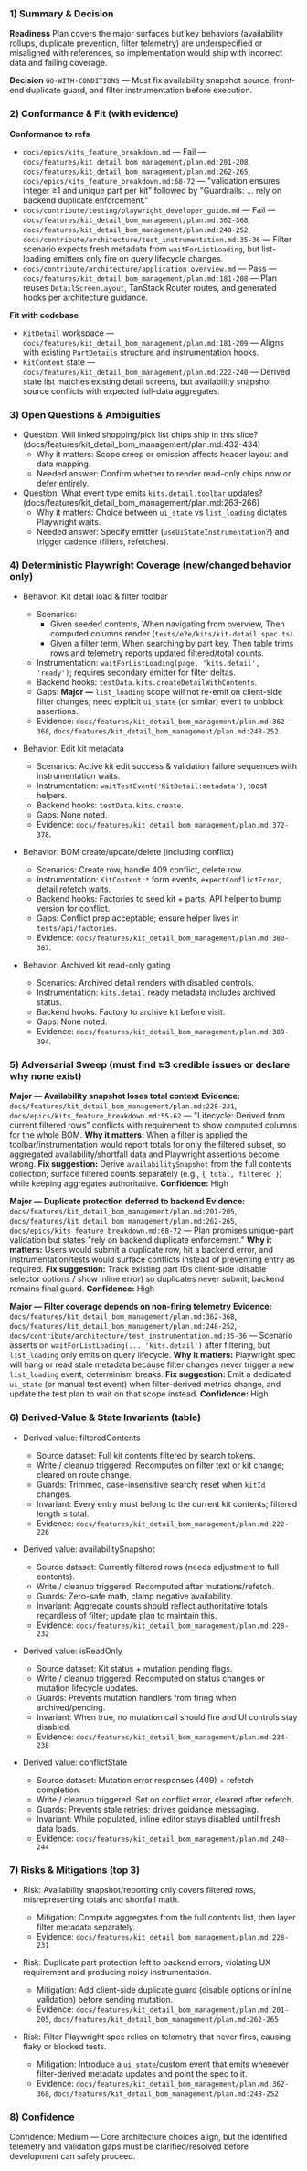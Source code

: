 ### 1) Summary & Decision
**Readiness**
Plan covers the major surfaces but key behaviors (availability rollups, duplicate prevention, filter telemetry) are underspecified or misaligned with references, so implementation would ship with incorrect data and failing coverage.

**Decision**
`GO-WITH-CONDITIONS` — Must fix availability snapshot source, front-end duplicate guard, and filter instrumentation before execution.

### 2) Conformance & Fit (with evidence)
**Conformance to refs**
- `docs/epics/kits_feature_breakdown.md` — Fail — `docs/features/kit_detail_bom_management/plan.md:201-208`, `docs/features/kit_detail_bom_management/plan.md:262-265`, `docs/epics/kits_feature_breakdown.md:68-72` — "validation ensures integer ≥1 and unique part per kit" followed by "Guardrails: ... rely on backend duplicate enforcement."
- `docs/contribute/testing/playwright_developer_guide.md` — Fail — `docs/features/kit_detail_bom_management/plan.md:362-368`, `docs/features/kit_detail_bom_management/plan.md:248-252`, `docs/contribute/architecture/test_instrumentation.md:35-36` — Filter scenario expects fresh metadata from `waitForListLoading`, but list-loading emitters only fire on query lifecycle changes.
- `docs/contribute/architecture/application_overview.md` — Pass — `docs/features/kit_detail_bom_management/plan.md:181-208` — Plan reuses `DetailScreenLayout`, TanStack Router routes, and generated hooks per architecture guidance.

**Fit with codebase**
- `KitDetail` workspace — `docs/features/kit_detail_bom_management/plan.md:181-209` — Aligns with existing `PartDetails` structure and instrumentation hooks.
- `KitContent` state — `docs/features/kit_detail_bom_management/plan.md:222-240` — Derived state list matches existing detail screens, but availability snapshot source conflicts with expected full-data aggregates.

### 3) Open Questions & Ambiguities
- Question: Will linked shopping/pick list chips ship in this slice? (docs/features/kit_detail_bom_management/plan.md:432-434)
  - Why it matters: Scope creep or omission affects header layout and data mapping.
  - Needed answer: Confirm whether to render read-only chips now or defer entirely.
- Question: What event type emits `kits.detail.toolbar` updates? (docs/features/kit_detail_bom_management/plan.md:263-266)
  - Why it matters: Choice between `ui_state` vs `list_loading` dictates Playwright waits.
  - Needed answer: Specify emitter (`useUiStateInstrumentation`?) and trigger cadence (filters, refetches).

### 4) Deterministic Playwright Coverage (new/changed behavior only)
- Behavior: Kit detail load & filter toolbar
  - Scenarios:
    - Given seeded contents, When navigating from overview, Then computed columns render (`tests/e2e/kits/kit-detail.spec.ts`).
    - Given a filter term, When searching by part key, Then table trims rows and telemetry reports updated filtered/total counts.
  - Instrumentation: `waitForListLoading(page, 'kits.detail', 'ready')`; requires secondary emitter for filter deltas.
  - Backend hooks: `testData.kits.createDetailWithContents`.
  - Gaps: **Major —** `list_loading` scope will not re-emit on client-side filter changes; need explicit `ui_state` (or similar) event to unblock assertions.
  - Evidence: `docs/features/kit_detail_bom_management/plan.md:362-368`, `docs/features/kit_detail_bom_management/plan.md:248-252`.

- Behavior: Edit kit metadata
  - Scenarios: Active kit edit success & validation failure sequences with instrumentation waits.
  - Instrumentation: `waitTestEvent('KitDetail:metadata')`, toast helpers.
  - Backend hooks: `testData.kits.create`.
  - Gaps: None noted.
  - Evidence: `docs/features/kit_detail_bom_management/plan.md:372-378`.

- Behavior: BOM create/update/delete (including conflict)
  - Scenarios: Create row, handle 409 conflict, delete row.
  - Instrumentation: `KitContent:*` form events, `expectConflictError`, detail refetch waits.
  - Backend hooks: Factories to seed kit + parts; API helper to bump version for conflict.
  - Gaps: Conflict prep acceptable; ensure helper lives in `tests/api/factories`.
  - Evidence: `docs/features/kit_detail_bom_management/plan.md:380-387`.

- Behavior: Archived kit read-only gating
  - Scenarios: Archived detail renders with disabled controls.
  - Instrumentation: `kits.detail` ready metadata includes archived status.
  - Backend hooks: Factory to archive kit before visit.
  - Gaps: None noted.
  - Evidence: `docs/features/kit_detail_bom_management/plan.md:389-394`.

### 5) **Adversarial Sweep (must find ≥3 credible issues or declare why none exist)**
**Major — Availability snapshot loses total context**
**Evidence:** `docs/features/kit_detail_bom_management/plan.md:228-231`, `docs/epics/kits_feature_breakdown.md:55-62` — "Lifecycle: Derived from current filtered rows" conflicts with requirement to show computed columns for the whole BOM.
**Why it matters:** When a filter is applied the toolbar/instrumentation would report totals for only the filtered subset, so aggregated availability/shortfall data and Playwright assertions become wrong.
**Fix suggestion:** Derive `availabilitySnapshot` from the full contents collection; surface filtered counts separately (e.g., `{ total, filtered }`) while keeping aggregates authoritative.
**Confidence:** High

**Major — Duplicate protection deferred to backend**
**Evidence:** `docs/features/kit_detail_bom_management/plan.md:201-205`, `docs/features/kit_detail_bom_management/plan.md:262-265`, `docs/epics/kits_feature_breakdown.md:68-72` — Plan promises unique-part validation but states "rely on backend duplicate enforcement."
**Why it matters:** Users would submit a duplicate row, hit a backend error, and instrumentation/tests would surface conflicts instead of preventing entry as required.
**Fix suggestion:** Track existing part IDs client-side (disable selector options / show inline error) so duplicates never submit; backend remains final guard.
**Confidence:** High

**Major — Filter coverage depends on non-firing telemetry**
**Evidence:** `docs/features/kit_detail_bom_management/plan.md:362-368`, `docs/features/kit_detail_bom_management/plan.md:248-252`, `docs/contribute/architecture/test_instrumentation.md:35-36` — Scenario asserts on `waitForListLoading(... 'kits.detail')` after filtering, but `list_loading` only emits on query lifecycle.
**Why it matters:** Playwright spec will hang or read stale metadata because filter changes never trigger a new `list_loading` event; determinism breaks.
**Fix suggestion:** Emit a dedicated `ui_state` (or manual test event) when filter-derived metrics change, and update the test plan to wait on that scope instead.
**Confidence:** High

### 6) **Derived-Value & State Invariants (table)**
- Derived value: filteredContents
  - Source dataset: Full kit contents filtered by search tokens.
  - Write / cleanup triggered: Recomputes on filter text or kit change; cleared on route change.
  - Guards: Trimmed, case-insensitive search; reset when `kitId` changes.
  - Invariant: Every entry must belong to the current kit contents; filtered length ≤ total.
  - Evidence: `docs/features/kit_detail_bom_management/plan.md:222-226`

- Derived value: availabilitySnapshot
  - Source dataset: Currently filtered rows (needs adjustment to full contents).
  - Write / cleanup triggered: Recomputed after mutations/refetch.
  - Guards: Zero-safe math, clamp negative availability.
  - Invariant: Aggregate counts should reflect authoritative totals regardless of filter; update plan to maintain this.
  - Evidence: `docs/features/kit_detail_bom_management/plan.md:228-232`

- Derived value: isReadOnly
  - Source dataset: Kit status + mutation pending flags.
  - Write / cleanup triggered: Recomputed on status changes or mutation lifecycle updates.
  - Guards: Prevents mutation handlers from firing when archived/pending.
  - Invariant: When true, no mutation call should fire and UI controls stay disabled.
  - Evidence: `docs/features/kit_detail_bom_management/plan.md:234-238`

- Derived value: conflictState
  - Source dataset: Mutation error responses (409) + refetch completion.
  - Write / cleanup triggered: Set on conflict error, cleared after refetch.
  - Guards: Prevents stale retries; drives guidance messaging.
  - Invariant: While populated, inline editor stays disabled until fresh data loads.
  - Evidence: `docs/features/kit_detail_bom_management/plan.md:240-244`

### 7) Risks & Mitigations (top 3)
- Risk: Availability snapshot/reporting only covers filtered rows, misrepresenting totals and shortfall math.
  - Mitigation: Compute aggregates from the full contents list, then layer filter metadata separately.
  - Evidence: `docs/features/kit_detail_bom_management/plan.md:228-231`

- Risk: Duplicate part protection left to backend errors, violating UX requirement and producing noisy instrumentation.
  - Mitigation: Add client-side duplicate guard (disable options or inline validation) before sending mutation.
  - Evidence: `docs/features/kit_detail_bom_management/plan.md:201-205`, `docs/features/kit_detail_bom_management/plan.md:262-265`

- Risk: Filter Playwright spec relies on telemetry that never fires, causing flaky or blocked tests.
  - Mitigation: Introduce a `ui_state`/custom event that emits whenever filter-derived metadata updates and point the spec to it.
  - Evidence: `docs/features/kit_detail_bom_management/plan.md:362-368`, `docs/features/kit_detail_bom_management/plan.md:248-252`

### 8) Confidence
Confidence: Medium — Core architecture choices align, but the identified telemetry and validation gaps must be clarified/resolved before development can safely proceed.
